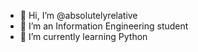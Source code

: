 - 👋 Hi, I’m @absolutelyrelative
- 👀 I’m an Information Engineering student
- 🌱 I’m currently learning Python

<!---
absolutelyrelative/absolutelyrelative is a ✨ special ✨ repository because its `README.md` (this file) appears on your GitHub profile.
You can click the Preview link to take a look at your changes.
--->
